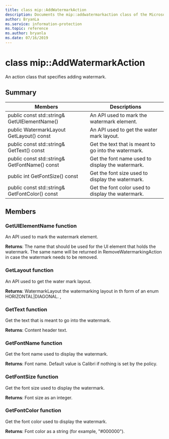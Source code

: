 ```yaml
---
title: class mip::AddWatermarkAction 
description: Documents the mip::addwatermarkaction class of the Microsoft Information Protection (MIP) SDK.
author: BryanLa
ms.service: information-protection
ms.topic: reference
ms.author: bryanla
ms.date: 07/16/2019
---
```


# class mip::AddWatermarkAction 
An action class that specifies adding watermark.
  
## Summary
 Members                        | Descriptions                                
--------------------------------|---------------------------------------------
public const std::string& GetUIElementName()  |  An API used to mark the watermark element.
public WatermarkLayout GetLayout() const  |  An API used to get the water mark layout.
public const std::string& GetText() const  |  Get the text that is meant to go into the watermark.
public const std::string& GetFontName() const  |  Get the font name used to display the watermark.
public int GetFontSize() const  |  Get the font size used to display the watermark.
public const std::string& GetFontColor() const  |  Get the font color used to display the watermark.
  
## Members
  
### GetUIElementName function
An API used to mark the watermark element.

  
**Returns**: The name that should be used for the UI element that holds the watermark. The same name will be returned in RemoveWatermarkingAction in case the watermark needs to be removed.
  
### GetLayout function
An API used to get the water mark layout.

  
**Returns**: WatermarkLayout the watermarking layout in th form of an enum HORIZONTAL|DIAGONAL. ,
  
### GetText function
Get the text that is meant to go into the watermark.

  
**Returns**: Content header text.
  
### GetFontName function
Get the font name used to display the watermark.

  
**Returns**: Font name. Default value is Calibri if nothing is set by the policy.
  
### GetFontSize function
Get the font size used to display the watermark.

  
**Returns**: Font size as an integer.
  
### GetFontColor function
Get the font color used to display the watermark.

  
**Returns**: Font color as a string (for example, "#000000").